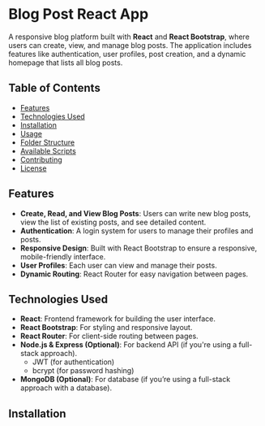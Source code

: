 # Blog Post React App

A responsive blog platform built with **React** and **React Bootstrap**, where users can create, view, and manage blog posts. The application includes features like authentication, user profiles, post creation, and a dynamic homepage that lists all blog posts.

## Table of Contents

- [Features](#features)
- [Technologies Used](#technologies-used)
- [Installation](#installation)
- [Usage](#usage)
- [Folder Structure](#folder-structure)
- [Available Scripts](#available-scripts)
- [Contributing](#contributing)
- [License](#license)

## Features

- **Create, Read, and View Blog Posts**: Users can write new blog posts, view the list of existing posts, and see detailed content.
- **Authentication**: A login system for users to manage their profiles and posts.
- **Responsive Design**: Built with React Bootstrap to ensure a responsive, mobile-friendly interface.
- **User Profiles**: Each user can view and manage their posts.
- **Dynamic Routing**: React Router for easy navigation between pages.

## Technologies Used

- **React**: Frontend framework for building the user interface.
- **React Bootstrap**: For styling and responsive layout.
- **React Router**: For client-side routing between pages.
- **Node.js & Express (Optional)**: For backend API (if you're using a full-stack approach).
  - JWT (for authentication)
  - bcrypt (for password hashing)
- **MongoDB (Optional)**: For database (if you’re using a full-stack approach with a database).

## Installation


